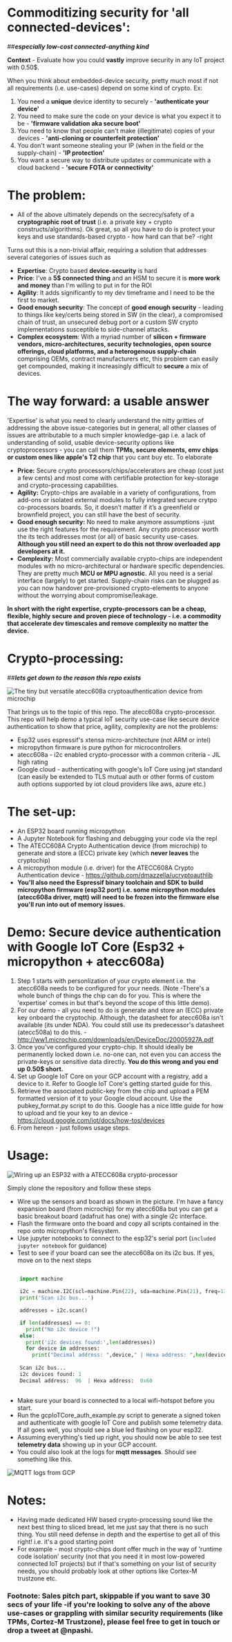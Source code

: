 # Commoditizing security for 'all connected-devices':
##***especially low-cost connected-anything kind***

**Context** - Evaluate how you could **vastly** improve security in any IoT project with 0.50$. 

When you think about embedded-device security, pretty much most if not all requirements (i.e. use-cases) depend on some kind of crypto. Ex:
  1. You need a **unique** device identity to securely - **'authenticate your device'**
  2. You need to make sure the code on your device is what you expect it to be - **'firmware validation aka secure boot'**
  3. You need to know that people can't make (illegitimate) copies of your devices - **'anti-cloning or counterfeit protection'**
  4. You don't want someone stealing your IP (when in the field or the supply-chain) - **'IP protection'**
  5. You want a secure way to distribute updates or communicate with a cloud backend - **'secure FOTA or connectivity'**

# The problem:
  - All of the above ultimately depends on the secrecy/safety of a **cryptographic root of trust** (i.e. a private key + crypto constructs/algorithms). Ok great, so all you have to do is protect your keys and use standards-based crypto - how hard can that be? -right

Turns out this is a non-trivial affair, requiring a solution that addresses several categories of issues such as
  - **Expertise**: Crypto based **device-security** is hard 
  - **Price**: I've a **5$ connected thing** and an HSM to secure it is **more work and money** than I'm willing to put in for the ROI
  - **Agility**: It adds significantly to my dev timeframe and I need to be the first to market. 
  - **Good enough security**: The concept of **good enough security** - leading to things like key/certs being stored in SW (in the clear), a compromised chain of trust, an unsecured debug port or a custom SW crypto implementations susceptible to side-channel attacks.
  - **Complex ecosystem**: With a myriad number of **silicon + firmware vendors, micro-architectures, security technologies, open source offerings, cloud platforms, and a heterogenous supply-chain** comprising OEMs, contract manufacturers etc, this problem can easily get compounded, making it increasingly difficult to **secure** a mix of devices.

# The way forward: a usable answer
'Expertise' is what you need to clearly understand the nitty gritties of addressing the above issue-categories but in general, all other classes of issues are attributable to a much simpler knowledge-gap i.e. a lack of understanding of solid, usable device-security options like cryptoprocessors - you can call them **TPMs, secure elements, emv chips or custom ones like apple's T2 chip** that you cant buy etc. To elaborate  

 - **Price:** Secure crypto processors/chips/accelerators are cheap (cost just a few cents) and most come with certifiable protection for key-storage and crypto-processing capabilities. 
 - **Agility:** Crypto-chips are available in a variety of configurations, from add-ons or isolated external modules to fully integrated secure crytpo co-processors boards. So, it doesn’t matter if it’s a greenfield or brownfield project, you can still have the best of security. 
 - **Good enough security:** No need to make anymore assumptions -just use the right features for the requirement. Any crypto processor worth the its tech addresses most (or all) of basic security use-cases. **Although you still need an expert to do this not throw overloaded app developers at it.**
 - **Complexity:** Most commercially available crypto-chips are independent modules with no micro-architectural or hardware specific dependencies. They are pretty much **MCU or MPU agnostic.** All you need is a serial interface (largely) to get started. Supply-chain risks can be plugged as you can now handover pre-provisioned crypto-elements to anyone without the worrying about compromise/leakage.
 
**In short with the right expertise, crypto-processors can be a cheap, flexible, highly secure and proven piece of technology - i.e. a commodity that accelerate dev timescales and remove complexity no matter the device.**

# Crypto-processing: 
##***lets get down to the reason this repo exists***

![The tiny but versatile atecc608a cryptoauthentication device from microchip](https://github.com/nihalpasham/micropython_w_atecc608a_googleIotCoreAuth/blob/master/atecc608a_pic_LI%20(2).jpg)

That brings us to the topic of this repo. The atecc608a crypto-processor. This repo will help demo a typical IoT security use-case like secure device authentication to show that price, agility, complexity are not the problems: 
  - Esp32 uses espressif's xtensa micro-architecture (not ARM or intel)
  - micropython firmware is pure python for microcontrollers
  - atecc608a - i2c enabled crypto-processor with a common criteria - JIL high rating 
  - Google cloud - authenticating with google's IoT Core using jwt standard (can easily be extended to TLS mutual auth or other forms of custom auth options supported by iot cloud providers like aws, azure etc.)

# The set-up:
  - An ESP32 board running micropython
  - A Jupyter Notebook for flashing and debugging your code via the repl
  - The ATECC608A Crypto Authentication device (from microchip) to generate and store a (ECC) private key (which **never leaves** the cryptochip)
  - A micropython module (i.e. driver) for the ATECC608A Crypto Authentication device - https://github.com/dmazzella/ucryptoauthlib
  - **You'll also need the Espressif binary toolchain and SDK to build micropython firmware (esp32 port) i.e. some micropython modules (atecc608a driver, mqtt) will need to be frozen into the firmware else you'll run into out of memory issues.** 
  
# Demo: Secure device authentication with Google IoT Core (Esp32 + micropython + atecc608a)
  1. Step 1 starts with personlization of your crypto element i.e. the atecc608a needs to be configured for your needs. (Note -There's a whole bunch of things the chip can do for you. This is where the 'expertise' comes in but that's beyond the scope of this little demo). 
  2. For our demo - all you need to do is generate and store an (ECC) private key onboard the cryptochip. Although, the datasheet for atecc608a isn't available (its under NDA). You could still use its predecessor's datasheet (atecc508a) to do this. - http://ww1.microchip.com/downloads/en/DeviceDoc/20005927A.pdf
  3. Once you've configured your crypto-chip. It should ideally be permanently locked down i.e. no-one can, not even you can access the private-keys or sensitive data directly. **You do this wrong and you end up 0.50$ short.**
  4. Set up Google IoT Core on your GCP account with a registry, add a device to it. Refer to Google IoT Core's getting started guide for this. 
  4. Retrieve the associated public-key from the chip and upload a PEM formatted version of it to your Google cloud account. Use the pubkey_format.py script to do this. Google has a nice little guide for how to upload and tie your key to an device - https://cloud.google.com/iot/docs/how-tos/devices
  5. From hereon - just follows usage steps. 
 
# Usage:

![Wiring up an ESP32 with a ATECC608a crypto-processor](https://github.com/nihalpasham/micropython_w_atecc608a_googleIotCoreAuth/blob/master/wiredup_atecc608a.jpg)

Simply clone the repository and follow these steps
  - Wire up the sensors and board as shown in the picture. I'm have a fancy expansion board (from microchip) for my atecc608a but you can get a basic breakout board (adafruit has one) with a single i2c interface.
  - Flash the firmware onto the board and copy all scripts contained in the repo onto micropython's filesystem.
  - Use jupyter notebooks to connect to the esp32's serial port (`included jupyter notebook` for guidance)
  - Test to see if your board can see the atecc608a on its i2c bus. If yes, move on to the next steps
  ```python
  
      import machine
      
      i2c = machine.I2C(scl=machine.Pin(22), sda=machine.Pin(21), freq=133000)
      print('Scan i2c bus...')

      addresses = i2c.scan()

      if len(addresses) == 0:
        print("No i2c device !")
      else:
        print('i2c devices found:',len(addresses))
        for device in addresses:  
          print("Decimal address: ",device," | Hexa address: ",hex(device))
       
      Scan i2c bus...
      i2c devices found: 1
      Decimal address:  96  | Hexa address:  0x60
      
  ```
  - Make sure your board is connected to a local wifi-hotspot before you start.
  - Run the gcpIoTCore_auth_example.py script to generate a signed token and authenticate with google IoT Core and publish some telemetry data. If all goes well, you should see a blue led flashing on your esp32.
  - Assuming everything's tied up right, you should now be able to see test **telemetry data** showing up in your GCP account. 
  - You could also look at the logs for **mqtt messages**. Should see something like this.
  
  ![MQTT logs from GCP](https://github.com/nihalpasham/micropython_w_atecc608a_googleIotCoreAuth/blob/master/google_cloud_mqtt_logs_LI.jpg)

# Notes:

  - Having made dedicated HW based crypto-processing sound like the next best thing to sliced bread, let me just say that there is no such thing. You still need defense in depth and the expertise to get all of this right! i.e. it's a good starting point  
  - For example - most crypto-chips dont offer much in the way of 'runtime code isolation' security (not that you need it in most low-powered connected IoT projects) but if that's something on your list of security needs, you should probably look at other options like Cortex-M trustzone etc.  

### Footnote: Sales pitch part, skippable if you want to save 30 secs of your life -if you're looking to solve any of the above use-cases or grappling with similar security requirements (like TPMs, Cortez-M Trustzone), please feel free to get in touch or drop a tweet at @npashi. 
